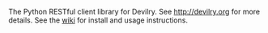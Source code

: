 The Python RESTful client library for Devilry. See http://devilry.org for more
details. See the [wiki](https://github.com/devilry/devilryrestfullib/wiki) for install and usage instructions.
